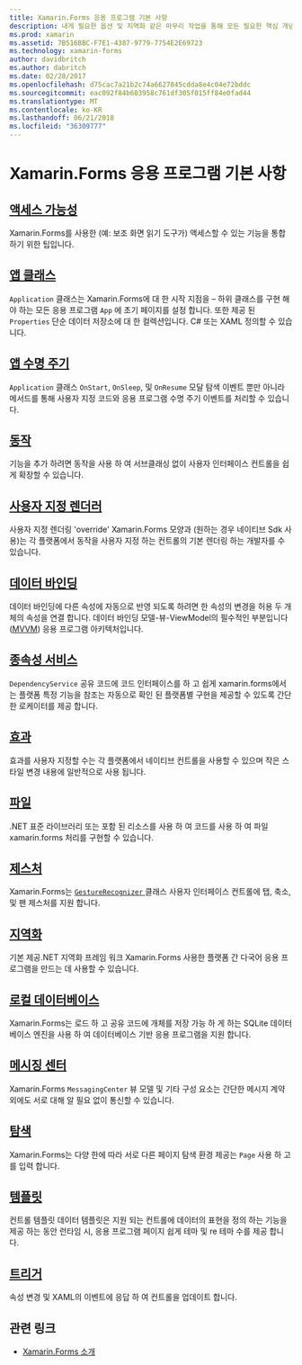 ```yaml
---
title: Xamarin.Forms 응용 프로그램 기본 사항
description: 내게 필요한 옵션 및 지역화 같은 마무리 작업을 통해 모든 필요한 핵심 개념을 포함 하 여 Xamarin.Forms 응용 프로그램 개발의 기본 개념을 탐색 합니다.
ms.prod: xamarin
ms.assetid: 7B516BBC-F7E1-4387-9779-7754E2E69723
ms.technology: xamarin-forms
author: davidbritch
ms.author: dabritch
ms.date: 02/28/2017
ms.openlocfilehash: d75cac7a21b2c74a6627845cdda8e4c04e72bddc
ms.sourcegitcommit: eac092f84b603958c761df305f015ff84e0fad44
ms.translationtype: MT
ms.contentlocale: ko-KR
ms.lasthandoff: 06/21/2018
ms.locfileid: "36309777"
---
```

# <a name="xamarinforms-application-fundamentals"></a>Xamarin.Forms 응용 프로그램 기본 사항

## <a name="accessibilityaccessibilityindexmd"></a>[액세스 가능성](accessibility/index.md)

Xamarin.Forms를 사용한 (예: 보조 화면 읽기 도구가) 액세스할 수 있는 기능을 통합 하기 위한 팁입니다.

## <a name="app-classapplication-classmd"></a>[앱 클래스](application-class.md)

`Application` 클래스는 Xamarin.Forms에 대 한 시작 지점을 – 하위 클래스를 구현 해야 하는 모든 응용 프로그램 `App` 에 초기 페이지를 설정 합니다. 또한 제공 된 `Properties` 단순 데이터 저장소에 대 한 컬렉션입니다. C# 또는 XAML 정의할 수 있습니다.

## <a name="app-lifecycleapp-lifecyclemd"></a>[앱 수명 주기](app-lifecycle.md)

`Application` 클래스 `OnStart`, `OnSleep`, 및 `OnResume` 모달 탐색 이벤트 뿐만 아니라 메서드를 통해 사용자 지정 코드와 응용 프로그램 수명 주기 이벤트를 처리할 수 있습니다.

## <a name="behaviorsbehaviorsindexmd"></a>[동작](behaviors/index.md)

기능을 추가 하려면 동작을 사용 하 여 서브클래싱 없이 사용자 인터페이스 컨트롤을 쉽게 확장할 수 있습니다.

## <a name="custom-rendererscustom-rendererindexmd"></a>[사용자 지정 렌더러](custom-renderer/index.md)

사용자 지정 렌더링 'override' Xamarin.Forms 모양과 (원하는 경우 네이티브 Sdk 사용)는 각 플랫폼에서 동작을 사용자 지정 하는 컨트롤의 기본 렌더링 하는 개발자를 수 있습니다.

## <a name="data-bindingdata-bindingindexmd"></a>[데이터 바인딩](data-binding/index.md)

데이터 바인딩에 다른 속성에 자동으로 반영 되도록 하려면 한 속성의 변경을 허용 두 개체의 속성을 연결 합니다. 데이터 바인딩 모델-뷰-ViewModel의 필수적인 부분입니다 ([MVVM](~/xamarin-forms/enterprise-application-patterns/mvvm.md)) 응용 프로그램 아키텍처입니다.

## <a name="dependency-servicedependency-serviceindexmd"></a>[종속성 서비스](dependency-service/index.md)

`DependencyService` 공유 코드에 코드 인터페이스를 하 고 쉽게 xamarin.forms에서는 플랫폼 특정 기능을 참조는 자동으로 확인 된 플랫폼별 구현을 제공할 수 있도록 간단한 로케이터를 제공 합니다.

## <a name="effectseffectsindexmd"></a>[효과](effects/index.md)

효과를 사용자 지정할 수는 각 플랫폼에서 네이티브 컨트롤을 사용할 수 있으며 작은 스타일 변경 내용에 일반적으로 사용 됩니다.

## <a name="filesfilesmd"></a>[파일](files.md)

.NET 표준 라이브러리 또는 포함 된 리소스를 사용 하 여 코드를 사용 하 여 파일 xamarin.forms 처리를 구현할 수 있습니다.

## <a name="gesturesgesturesindexmd"></a>[제스처](gestures/index.md)

Xamarin.Forms는 [ `GestureRecognizer` ](https://developer.xamarin.com/api/type/Xamarin.Forms.GestureRecognizer/) 클래스 사용자 인터페이스 컨트롤에 탭, 축소, 및 팬 제스처를 지원 합니다.

## <a name="localizationlocalizationindexmd"></a>[지역화](localization/index.md)

기본 제공.NET 지역화 프레임 워크 Xamarin.Forms 사용한 플랫폼 간 다국어 응용 프로그램을 만드는 데 사용할 수 있습니다.

## <a name="local-databasesdatabasesmd"></a>[로컬 데이터베이스](databases.md)

Xamarin.Forms는 로드 하 고 공유 코드에 개체를 저장 가능 하 게 하는 SQLite 데이터베이스 엔진을 사용 하 여 데이터베이스 기반 응용 프로그램을 지원 합니다.

## <a name="messaging-centermessaging-centermd"></a>[메시징 센터](messaging-center.md)

Xamarin.Forms `MessagingCenter` 뷰 모델 및 기타 구성 요소는 간단한 메시지 계약 외에도 서로 대해 알 필요 없이 통신할 수 있습니다.

## <a name="navigationnavigationindexmd"></a>[탐색](navigation/index.md)

Xamarin.Forms는 다양 한에 따라 서로 다른 페이지 탐색 환경 제공는 `Page` 사용 하 고를 입력 합니다.

## <a name="templatestemplatesindexmd"></a>[템플릿](templates/index.md)

컨트롤 템플릿 데이터 템플릿은 지원 되는 컨트롤에 데이터의 표현을 정의 하는 기능을 제공 하는 동안 런타임 시, 응용 프로그램 페이지 쉽게 테마 및 re 테마 수를 제공 합니다.

## <a name="triggerstriggersmd"></a>[트리거](triggers.md)

속성 변경 및 XAML의 이벤트에 응답 하 여 컨트롤을 업데이트 합니다.


## <a name="related-links"></a>관련 링크

- [Xamarin.Forms 소개](~/xamarin-forms/get-started/introduction-to-xamarin-forms.md)
